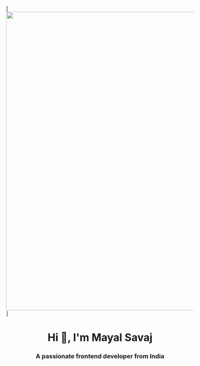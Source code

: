[<img src="https://www.wallpapertip.com/wmimgs/160-1606283_web-developer-wallpaper.jpg" width="800px" hight="150" />]
<h1 align="center">Hi 👋, I'm Mayal Savaj</h1>
<h3 align="center">A passionate frontend developer from India</h3>
